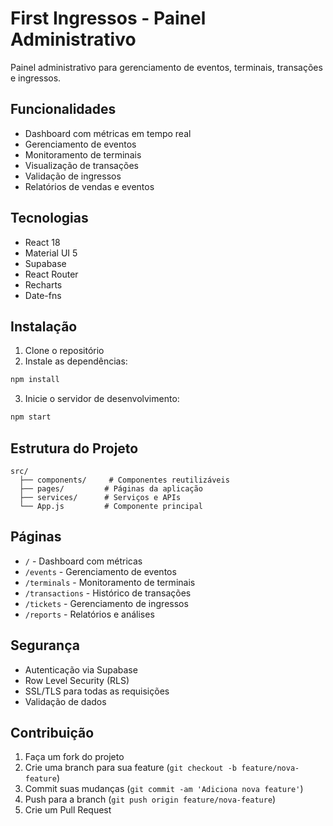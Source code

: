 # First Ingressos - Painel Administrativo

Painel administrativo para gerenciamento de eventos, terminais, transações e ingressos.

## Funcionalidades

- Dashboard com métricas em tempo real
- Gerenciamento de eventos
- Monitoramento de terminais
- Visualização de transações
- Validação de ingressos
- Relatórios de vendas e eventos

## Tecnologias

- React 18
- Material UI 5
- Supabase
- React Router
- Recharts
- Date-fns

## Instalação

1. Clone o repositório
2. Instale as dependências:
```bash
npm install
```

3. Inicie o servidor de desenvolvimento:
```bash
npm start
```

## Estrutura do Projeto

```
src/
  ├── components/     # Componentes reutilizáveis
  ├── pages/         # Páginas da aplicação
  ├── services/      # Serviços e APIs
  └── App.js         # Componente principal
```

## Páginas

- `/` - Dashboard com métricas
- `/events` - Gerenciamento de eventos
- `/terminals` - Monitoramento de terminais
- `/transactions` - Histórico de transações
- `/tickets` - Gerenciamento de ingressos
- `/reports` - Relatórios e análises

## Segurança

- Autenticação via Supabase
- Row Level Security (RLS)
- SSL/TLS para todas as requisições
- Validação de dados

## Contribuição

1. Faça um fork do projeto
2. Crie uma branch para sua feature (`git checkout -b feature/nova-feature`)
3. Commit suas mudanças (`git commit -am 'Adiciona nova feature'`)
4. Push para a branch (`git push origin feature/nova-feature`)
5. Crie um Pull Request
